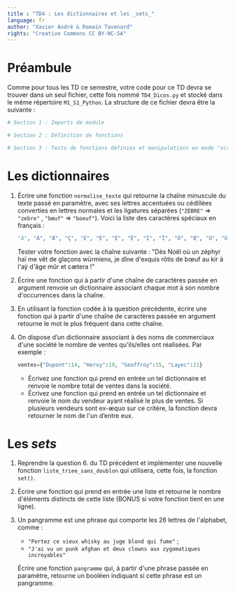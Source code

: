 ```yaml
---
title : "TD4 : Les dictionnaires et les _sets_"
language: fr
author: "Xavier André & Romain Tavenard"
rights: "Creative Commons CC BY-NC-SA"
---
```


# Préambule

Comme pour tous les TD ce semestre, votre code pour ce TD devra se trouver dans un seul fichier, cette fois nommé `TD4_Dicos.py` et stocké dans le même répertoire `M1_S1_Python`.
La structure de ce fichier devra être la suivante :

```python
# Section 1 : Imports de module

# Section 2 : Définition de fonctions

# Section 3 : Tests de fonctions définies et manipulations en mode "script"
```

# Les dictionnaires

1. Écrire une fonction `normalise_texte` qui retourne la chaîne minuscule du texte passé en paramètre, avec ses lettres accentuées ou cédillées converties en lettres normales et les ligatures séparées (`"ZÈBRE"` $\Rightarrow$ `"zebre"` , `"bœuf"` $\Rightarrow$ `"boeuf"`).
Voici la liste des caractères spéciaux en français :

    ```python
    "À", "Â", "Æ", "Ç", "É", "È", "Ê", "Ë", "Î", "Ï", "Ô", "Œ", "Ù", "Û", "Ü", "à", "â", "æ", "ç", "é", "è", "ê", "ë", "î", "ï", "ô", "œ", "ù", "û", "ü", "ÿ"
    ```

    Tester votre fonction avec la chaîne suivante : "Dès Noël où un zéphyr haï me vêt de glaçons würmiens, je dîne d'exquis rôtis de bœuf au kir à l'aÿ d'âge mûr et cætera !"

2. Écrire une fonction qui à partir d'une chaîne de caractères passée en argument renvoie un dictionnaire associant chaque mot à son nombre d'occurrences dans la chaîne.

3. En utilisant la fonction codée à la question précédente, écrire une fonction qui à partir d'une chaîne de caractères passée en argument retourne le mot le plus fréquent dans cette chaîne.

4. On dispose d’un dictionnaire associant à des noms de commerciaux d'une société le nombre de ventes qu'ils/elles ont réalisées. Par exemple :

    ```python
    ventes={"Dupont":14, "Hervy":19, "Geoffroy":15, "Layec":21}
    ```

    * Écrivez une fonction qui prend en entrée un tel dictionnaire et renvoie le nombre total de ventes dans la société.
    * Écrivez une fonction qui prend en entrée un tel dictionnaire et renvoie le nom du vendeur ayant réalisé le plus de ventes. Si plusieurs vendeurs sont ex-æquo sur ce critère, la fonction devra retourner le nom de l'un d’entre eux.

# Les _sets_

1. Reprendre la question 6. du TD précédent et implémenter une nouvelle fonction `liste_triee_sans_doublon` qui utilisera, cette fois, la fonction `set()`.

2. Écrire une fonction qui prend en entrée une liste et retourne le nombre d'éléments distincts de cette liste (BONUS si votre fonction tient en une ligne).

3. Un pangramme est une phrase qui comporte les 26 lettres de l'alphabet, comme :

    * `"Portez ce vieux whisky au juge blond qui fume"` ;
    * `"J'ai vu un punk afghan et deux clowns aux zygomatiques incroyables"`

    Écrire une fonction `pangramme` qui, à partir d'une phrase passée en paramètre, retourne un booléen indiquant si cette phrase est un pangramme.